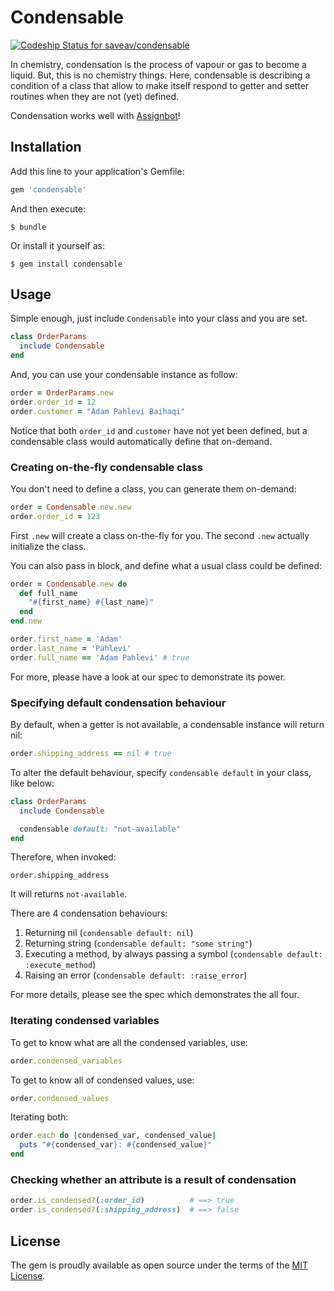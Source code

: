 # Condensable

[ ![Codeship Status for saveav/condensable](https://codeship.com/projects/ba0907e0-5c16-0133-cf88-42612c8c8541/status?branch=master)](https://codeship.com/projects/110913)

In chemistry, condensation is the process of vapour or gas to become a liquid. But,
this is no chemistry things. Here, condensable is describing a condition of a class
that allow to make itself respond to getter and setter routines when they are not 
(yet) defined.

Condensation works well with [Assignbot](https://rubygems.org/gems/assignbot)!

## Installation

Add this line to your application's Gemfile:

```ruby
gem 'condensable'
```

And then execute:

    $ bundle

Or install it yourself as:

    $ gem install condensable

## Usage

Simple enough, just include `Condensable` into your class and you are set.

```ruby
class OrderParams
  include Condensable
end
```

And, you can use your condensable instance as follow:

```ruby
order = OrderParams.new
order.order_id = 12
order.customer = "Adam Pahlevi Baihaqi"
```

Notice that both `order_id` and `customer` have not yet been defined, but a condensable
class would automatically define that on-demand.

### Creating on-the-fly condensable class

You don't need to define a class, you can generate them on-demand:

```ruby
order = Condensable.new.new
order.order_id = 123
```

First `.new` will create a class on-the-fly for you. The second `.new` actually initialize the class.

You can also pass in block, and define what a usual class could be defined:

```ruby
order = Condensable.new do
  def full_name
    "#{first_name} #{last_name}"
  end
end.new

order.first_name = 'Adam'
order.last_name = 'Pahlevi'
order.full_name == 'Adam Pahlevi' # true
```

For more, please have a look at our spec to demonstrate its power.

### Specifying default condensation behaviour

By default, when a getter is not available, a condensable instance will return nil:

```ruby
order.shipping_address == nil # true
```

To alter the default behaviour, specify `condensable default` in your class, like below:

```ruby
class OrderParams
  include Condensable

  condensable default: "not-available"
end
```

Therefore, when invoked:

```
order.shipping_address
```

It will returns `not-available`.

There are 4 condensation behaviours:

1. Returning nil (`condensable default: nil`)
2. Returning string (`condensable default: "some string"`)
3. Executing a method, by always passing a symbol (`condensable default: :execute_method`)
4. Raising an error (`condensable default: :raise_error`)

For more details, please see the spec which demonstrates the all four.

### Iterating condensed variables

To get to know what are all the condensed variables, use:

```ruby
order.condensed_variables
```

To get to know all of condensed values, use:

```ruby
order.condensed_values
```

Iterating both:

```ruby
order.each do |condensed_var, condensed_value|
  puts "#{condensed_var}: #{condensed_value}"
end
```

### Checking whether an attribute is a result of condensation

```ruby
order.is_condensed?(:order_id)          # ==> true
order.is_condensed?(:shipping_address)  # ==> false
```

## License

The gem is proudly available as open source under the terms of the [MIT License](http://opensource.org/licenses/MIT).
